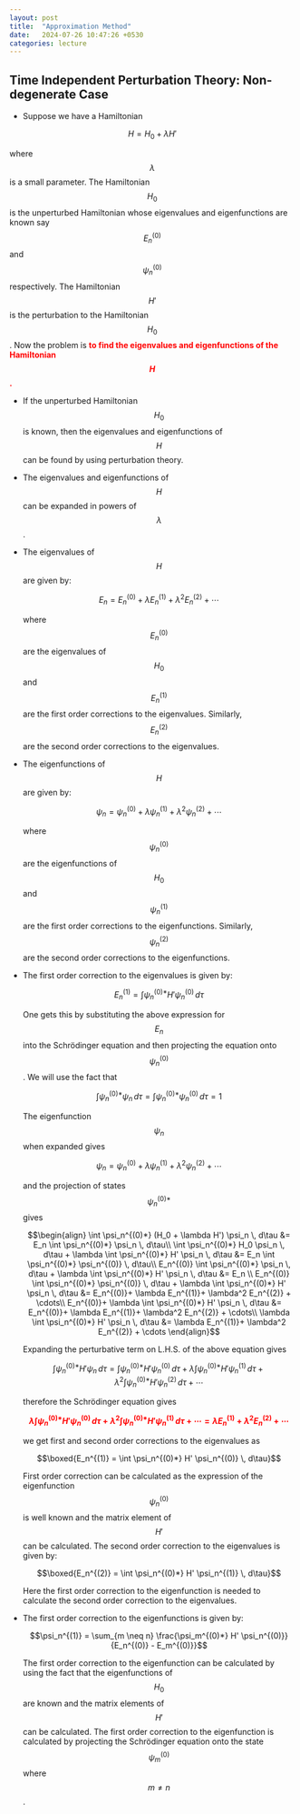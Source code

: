 ```yaml
---
layout: post
title:  "Approximation Method"
date:   2024-07-26 10:47:26 +0530
categories: lecture
---
```


## Time Independent Perturbation Theory: Non-degenerate Case

- Suppose we have a Hamiltonian 

$$H = H_0 + \lambda H'$$

where $$\lambda$$ is a small parameter. The Hamiltonian $$H_0$$ is the unperturbed Hamiltonian whose eigenvalues and eigenfunctions are known say $$E_n^{(0)}$$ and $$\psi_n^{(0)}$$ respectively. The Hamiltonian $$H'$$ is the perturbation to the Hamiltonian $$H_0$$. Now the problem is <span style="color: red; font-weight: bold;">to find the eigenvalues and eigenfunctions of the Hamiltonian $$H$$.</span>

- If the unperturbed Hamiltonian $$H_0$$ is known, then the eigenvalues and eigenfunctions of $$H$$ can be found by using perturbation theory.
- The eigenvalues and eigenfunctions of $$H$$ can be expanded in powers of $$\lambda$$.
- The eigenvalues of $$H$$ are given by:

    $$E_n = E_n^{(0)} + \lambda E_n^{(1)} + \lambda^2 E_n^{(2)} + \cdots$$

    where $$E_n^{(0)}$$ are the eigenvalues of $$H_0$$ and $$E_n^{(1)}$$ are the first order corrections to the eigenvalues. Similarly, $$E_n^{(2)}$$ are the second order corrections to the eigenvalues.

- The eigenfunctions of $$H$$ are given by:

    $$\psi_n = \psi_n^{(0)} + \lambda \psi_n^{(1)} + \lambda^2 \psi_n^{(2)} + \cdots$$

    where $$\psi_n^{(0)}$$ are the eigenfunctions of $$H_0$$ and $$\psi_n^{(1)}$$ are the first order corrections to the eigenfunctions. Similarly, $$\psi_n^{(2)}$$ are the second order corrections to the eigenfunctions.

- The first order correction to the eigenvalues is given by:

    $$E_n^{(1)} = \int \psi_n^{(0)*} H' \psi_n^{(0)} \, d\tau$$

    One gets this by substituting the above expression for $$E_n$$ into the Schrödinger equation and then projecting the equation onto $$\psi_n^{(0)}$$. We will use the fact that 

    $$\int \psi_n^{(0)*} \psi_n \, d\tau = \int \psi_n^{(0)*} \psi_n^{(0)} \, d\tau = 1$$ 
    
    
    
    The eigenfunction $$\psi_n$$ when expanded gives
    
    $$\psi_n = \psi_n^{(0)} + \lambda \psi_n^{(1)} + \lambda^2 \psi_n^{(2)} + \cdots$$

    and the projection of states $$\psi_n^{(0)*}$$ gives

    $$\begin{align}
    \int \psi_n^{(0)*} (H_0 + \lambda H') \psi_n \, d\tau &= E_n \int \psi_n^{(0)*} \psi_n \, d\tau\\
    \int \psi_n^{(0)*} H_0 \psi_n \, d\tau + \lambda \int \psi_n^{(0)*} H' \psi_n \, d\tau &= E_n \int \psi_n^{(0)*} \psi_n^{(0)} \, d\tau\\
    E_n^{(0)} \int \psi_n^{(0)*} \psi_n \, d\tau + \lambda \int \psi_n^{(0)*} H' \psi_n \, d\tau &= E_n \\
    E_n^{(0)} \int \psi_n^{(0)*} \psi_n^{(0)} \, d\tau + \lambda \int \psi_n^{(0)*} H' \psi_n \, d\tau &= E_n^{(0)}+ \lambda E_n^{(1)}+ \lambda^2 E_n^{(2)} + \cdots\\
    E_n^{(0)}+ \lambda \int \psi_n^{(0)*} H' \psi_n \, d\tau &= E_n^{(0)}+ \lambda E_n^{(1)}+ \lambda^2 E_n^{(2)} + \cdots\\
    \lambda \int \psi_n^{(0)*} H' \psi_n \, d\tau &= \lambda E_n^{(1)}+ \lambda^2 E_n^{(2)} + \cdots
    \end{align}$$

    Expanding the perturbative term on L.H.S. of the above equation gives

    $$\int \psi_n^{(0)*} H' \psi_n \, d\tau =\int \psi_n^{(0)*} H' \psi_n^{(0)} \, d\tau+ \lambda\int \psi_n^{(0)*} H' \psi_n^{(1)} \, d\tau+ \lambda^2\int \psi_n^{(0)*} H' \psi_n^{(2)} \, d\tau+ \cdots$$
    
    therefore the Schrödinger equation gives

    <span style="color: red; font-weight: bold;">$$\lambda\int \psi_n^{(0)*} H' \psi_n^{(0)} \, d\tau+ \lambda^2\int \psi_n^{(0)*} H' \psi_n^{(1)} \, d\tau+ \cdots=\lambda E_n^{(1)}+ \lambda^2 E_n^{(2)} + \cdots$$</span>

    we get first and second order corrections to the eigenvalues as

    $$\boxed{E_n^{(1)} = \int \psi_n^{(0)*} H' \psi_n^{(0)} \, d\tau}$$

    First order correction can be calculated as the expression of the eigenfunction $$\psi_n^{(0)}$$ is well known and the matrix element of $$H'$$ can be calculated. The second order correction to the eigenvalues is given by:

    $$\boxed{E_n^{(2)} = \int \psi_n^{(0)*} H' \psi_n^{(1)} \, d\tau}$$

    Here the first order correction to the eigenfunction is needed to calculate the second order correction to the eigenvalues.

- The first order correction to the eigenfunctions is given by:

    $$\psi_n^{(1)} = \sum_{m \neq n} \frac{\psi_m^{(0)*} H' \psi_n^{(0)}}{E_n^{(0)} - E_m^{(0)}}$$

    The first order correction to the eigenfunction can be calculated by using the fact that the eigenfunctions of $$H_0$$ are known and the matrix elements of $$H'$$ can be calculated. The first order correction to the eigenfunction is calculated by projecting the Schrödinger equation onto the state $$\psi_m^{(0)}$$ where $$m \neq n$$.
